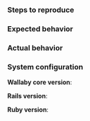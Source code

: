 <!--
# Before submitting an Issue

Before you submit an issue, please search the issue tracker, maybe an issue for your problem already exists and the discussion might inform you of workarounds readily available.

# Got a Question or Problem?

Do not open issues for general support questions as we want to keep GitHub issues for bug reports and feature requests. You've got much better chances of getting your question answered on Stack Overflow where the questions should be tagged with tag angular.

Stack Overflow is a much better place to ask questions since:

there are thousands of people willing to help on Stack Overflow
questions and answers stay available for public viewing so your question / answer might help someone else
Stack Overflow's voting system assures that the best answers are prominently visible.
To save your and our time, we will systematically close all issues that are requests for general support and redirect people to Stack Overflow.

If you would like to chat about the question in real-time, you can reach out via our gitter channel.
-->

### Steps to reproduce
<!-- Tell us the steps to produce this issue -->

### Expected behavior
<!-- Tell us what should happen -->

### Actual behavior
<!-- Tell us what happens instead -->

### System configuration
**Wallaby core version**:

**Rails version**:

**Ruby version**:

